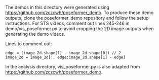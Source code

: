 The demos in this directory were generated using https://github.com/zczcwh/poseformer_demo. To produce these demo outputs, clone the poseformer_demo repository and follow the setup instructions. For STS videos, comment out lines 245-246 in demo/vis_poseformer.py to avoid cropping the 2D image outputs when generating the demo videos. 

Lines to comment out:
```
edge = (image_2d.shape[1] - image_2d.shape[0]) // 2
image_2d = image_2d[:, edge:image_2d.shape[1] - edge]
```

In the analysis directory, vis_poseformer.py is also adapted from https://github.com/zczcwh/poseformer_demo.